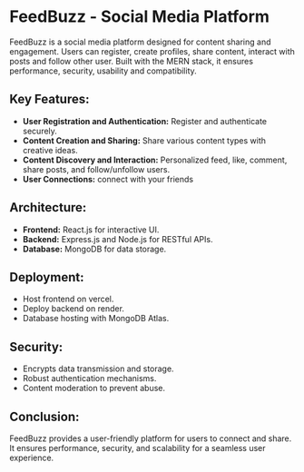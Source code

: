 # FeedBuzz - Social Media Platform

FeedBuzz is a social media platform designed for content sharing and engagement. Users can register, create profiles, share content, interact with posts and follow other user. Built with the MERN stack, it ensures performance, security, usability and compatibility.

## Key Features:
- **User Registration and Authentication:** Register and authenticate securely.
- **Content Creation and Sharing:** Share various content types with creative ideas.
- **Content Discovery and Interaction:** Personalized feed, like, comment, share posts, and follow/unfollow users.
- **User Connections:** connect with your friends 

## Architecture:
- **Frontend:** React.js for interactive UI.
- **Backend:** Express.js and Node.js for RESTful APIs.
- **Database:** MongoDB for data storage.

## Deployment:
- Host frontend on vercel.
- Deploy backend on render.
- Database hosting with MongoDB Atlas.

## Security:
- Encrypts data transmission and storage.
- Robust authentication mechanisms.
- Content moderation to prevent abuse.

## Conclusion:
FeedBuzz provides a user-friendly platform for users to connect and share. It ensures performance, security, and scalability for a seamless user experience.
